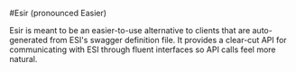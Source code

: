 #Esir (pronounced Easier)

Esir is meant to be an easier-to-use alternative to clients that are auto-generated from ESI's swagger definition file. It provides a clear-cut API for communicating with ESI through fluent interfaces so API calls feel more natural.
